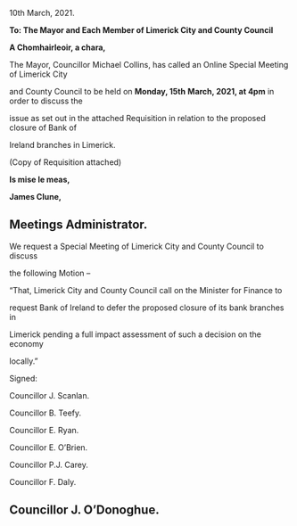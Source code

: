 10th March, 2021.

**To: The Mayor and Each Member of Limerick City and County Council**

**A Chomhairleoir, a chara,**

The Mayor, Councillor Michael Collins, has called an Online Special Meeting of Limerick City

and County Council to be held on **Monday, 15th** **March, 2021, at 4pm** in order to discuss the

issue as set out in the attached Requisition in relation to the proposed closure of Bank of

Ireland branches in Limerick.

(Copy of Requisition attached)

**Is mise le meas,**

**James Clune,**

**Meetings Administrator.**
---
We request a Special Meeting of Limerick City and County Council to discuss

the following Motion –

“That, Limerick City and County Council call on the Minister for Finance to

request Bank of Ireland to defer the proposed closure of its bank branches in

Limerick pending a full impact assessment of such a decision on the economy

locally.”

Signed:

Councillor J. Scanlan.

Councillor B. Teefy.

Councillor E. Ryan.

Councillor E. O’Brien.

Councillor P.J. Carey.

Councillor F. Daly.

Councillor J. O’Donoghue.
---
